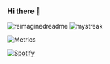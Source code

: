 ### Hi there 👋

<img src="https://myreadme.vercel.app/api/embed/don-yin?panels=userstatistics,toprepositories,toplanguages,commitgraph" alt="reimaginedreadme" />
<img src="https://github-readme-streak-stats.herokuapp.com/?user=don-yin&theme=tokyonight" alt="mystreak"/>

![Metrics](https://metrics.lecoq.io/don-yin?template=classic&base.header=0&gists=1&lines=1&config.timezone=America%2FToronto)


[![Spotify](https://novatorem.bgstatic.vercel.app/api/spotify)](https://open.spotify.com/track/5Zf25eS8E1znm9mez4cGsm)


<!--
**Don-Yin/Don-Yin** is a ✨ _special_ ✨ repository because its `README.md` (this file) appears on your GitHub profile.

Here are some ideas to get you started:

- 🔭 I’m currently working on ...
- 🌱 I’m currently learning ...
- 👯 I’m looking to collaborate on ...
- 🤔 I’m looking for help with ...
- 💬 Ask me about ...
- 📫 How to reach me: ...
- 😄 Pronouns: ...
- ⚡ Fun fact: ...
-->
